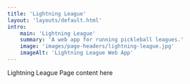 ```yaml
---
title: 'Lightning League'
layout: 'layouts/default.html'
intro:
    main: 'Lightning League'
    summary: 'A web app for running pickleball leagues.'
    image: 'images/page-headers/lightning-league.jpg'
    imageAlt: 'Lightning League Web App'
---
```


Lightning League Page content here